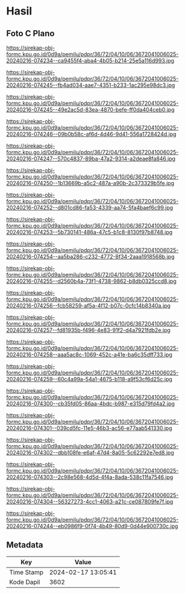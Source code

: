 # Hasil

## Foto C Plano

https://sirekap-obj-formc.kpu.go.id/0d9a/pemilu/pdpr/36/72/04/10/06/3672041006025-20240216-074234--ca9455f4-aba4-4b05-b214-25e5a116d993.jpg

https://sirekap-obj-formc.kpu.go.id/0d9a/pemilu/pdpr/36/72/04/10/06/3672041006025-20240216-074245--fb4ad034-aae7-4351-b233-1ac295e98dc3.jpg

https://sirekap-obj-formc.kpu.go.id/0d9a/pemilu/pdpr/36/72/04/10/06/3672041006025-20240216-074245--49e2ac5d-83ea-4870-befe-ff0da404ceb0.jpg

https://sirekap-obj-formc.kpu.go.id/0d9a/pemilu/pdpr/36/72/04/10/06/3672041006025-20240216-074246--09b0b58c-af6d-4d46-9d41-556a1728424d.jpg

https://sirekap-obj-formc.kpu.go.id/0d9a/pemilu/pdpr/36/72/04/10/06/3672041006025-20240216-074247--570c4837-89ba-47a2-9314-a2deae8fa846.jpg

https://sirekap-obj-formc.kpu.go.id/0d9a/pemilu/pdpr/36/72/04/10/06/3672041006025-20240216-074250--1b13669b-a5c2-487a-a90b-2c373329b5fe.jpg

https://sirekap-obj-formc.kpu.go.id/0d9a/pemilu/pdpr/36/72/04/10/06/3672041006025-20240216-074252--d801cd86-fa53-4339-aa74-5fa4baef6c99.jpg

https://sirekap-obj-formc.kpu.go.id/0d9a/pemilu/pdpr/36/72/04/10/06/3672041006025-20240216-074253--5b730141-486a-47c5-b1c8-8130f97b8748.jpg

https://sirekap-obj-formc.kpu.go.id/0d9a/pemilu/pdpr/36/72/04/10/06/3672041006025-20240216-074254--aa5ba286-c232-4772-8f34-2aaa1918568b.jpg

https://sirekap-obj-formc.kpu.go.id/0d9a/pemilu/pdpr/36/72/04/10/06/3672041006025-20240216-074255--d2560b4a-73f1-4738-9862-b8db0325ccd8.jpg

https://sirekap-obj-formc.kpu.go.id/0d9a/pemilu/pdpr/36/72/04/10/06/3672041006025-20240216-074256--fcb58259-af5a-4f12-b07c-0cfc14b8340a.jpg

https://sirekap-obj-formc.kpu.go.id/0d9a/pemilu/pdpr/36/72/04/10/06/3672041006025-20240216-074257--fd81935b-f496-4e83-91f2-d4a7921fdb2e.jpg

https://sirekap-obj-formc.kpu.go.id/0d9a/pemilu/pdpr/36/72/04/10/06/3672041006025-20240216-074258--aaa5ac8c-1069-452c-a41e-ba6c35dff733.jpg

https://sirekap-obj-formc.kpu.go.id/0d9a/pemilu/pdpr/36/72/04/10/06/3672041006025-20240216-074259--60c4a99a-54a1-4675-b118-a9f53cf6d25c.jpg

https://sirekap-obj-formc.kpu.go.id/0d9a/pemilu/pdpr/36/72/04/10/06/3672041006025-20240216-074300--cb35fd05-86aa-4bdc-b987-e315d79fd4a2.jpg

https://sirekap-obj-formc.kpu.go.id/0d9a/pemilu/pdpr/36/72/04/10/06/3672041006025-20240216-074301--039cd5fc-11e5-46b3-ac56-e77aab541330.jpg

https://sirekap-obj-formc.kpu.go.id/0d9a/pemilu/pdpr/36/72/04/10/06/3672041006025-20240216-074302--dbb108fe-e6af-47d4-8a05-5c62292e7ed8.jpg

https://sirekap-obj-formc.kpu.go.id/0d9a/pemilu/pdpr/36/72/04/10/06/3672041006025-20240216-074303--2c98e568-4d5d-4f4a-8ada-538c11fa7546.jpg

https://sirekap-obj-formc.kpu.go.id/0d9a/pemilu/pdpr/36/72/04/10/06/3672041006025-20240216-074304--56327273-4cc1-4063-a21c-ce087809fe7f.jpg

https://sirekap-obj-formc.kpu.go.id/0d9a/pemilu/pdpr/36/72/04/10/06/3672041006025-20240216-074244--eb0986f9-0f74-4b49-80d9-0d44e900730c.jpg


## Metadata

| Key        | Value               |
| ---------- | ------------------- |
| Time Stamp | 2024-02-17 13:05:41 |
| Kode Dapil | 3602                |



